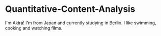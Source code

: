 # Quantitative-Content-Analysis

I'm Akira! I'm from Japan and currently studying in Berlin.
I like swimming, cooking and watching films.

